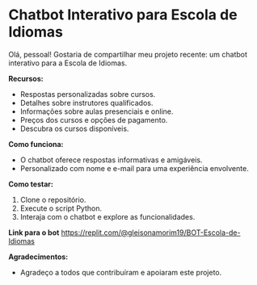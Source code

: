 # Chatbot Interativo para Escola de Idiomas

Olá, pessoal! Gostaria de compartilhar meu projeto recente: um chatbot interativo para a Escola de Idiomas.

**Recursos:**
- Respostas personalizadas sobre cursos.
- Detalhes sobre instrutores qualificados.
- Informações sobre aulas presenciais e online.
- Preços dos cursos e opções de pagamento.
- Descubra os cursos disponíveis.

**Como funciona:**
- O chatbot oferece respostas informativas e amigáveis.
- Personalizado com nome e e-mail para uma experiência envolvente.

**Como testar:**
1. Clone o repositório.
2. Execute o script Python.
3. Interaja com o chatbot e explore as funcionalidades.

**Link para o bot**
https://replit.com/@gleisonamorim19/BOT-Escola-de-Idiomas

**Agradecimentos:**
- Agradeço a todos que contribuíram e apoiaram este projeto.


